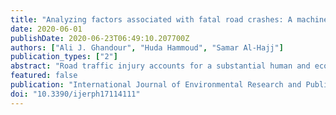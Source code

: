```yaml
---
title: "Analyzing factors associated with fatal road crashes: A machine learning approach"
date: 2020-06-01
publishDate: 2020-06-23T06:49:10.207700Z
authors: ["Ali J. Ghandour", "Huda Hammoud", "Samar Al-Hajj"]
publication_types: ["2"]
abstract: "Road traffic injury accounts for a substantial human and economic burden globally. Understanding risk factors contributing to fatal injuries is of paramount importance. In this study, we proposed a model that adopts a hybrid ensemble machine learning classifier structured from sequential minimal optimization and decision trees to identify risk factors contributing to fatal road injuries. The model was constructed, trained, tested, and validated using the Lebanese Road Accidents Platform (LRAP) database of 8482 road crash incidents, with fatality occurrence as the outcome variable. A sensitivity analysis was conducted to examine the influence of multiple factors on fatality occurrence. Seven out of the nine selected independent variables were significantly associated with fatality occurrence, namely, crash type, injury severity, spatial cluster-ID, and crash time (hour). Evidence gained from the model data analysis will be adopted by policymakers and key stakeholders to gain insights into major contributing factors associated with fatal road crashes and to translate knowledge into safety programs and enhanced road policies."
featured: false
publication: "International Journal of Environmental Research and Public Health"
doi: "10.3390/ijerph17114111"
---
```


